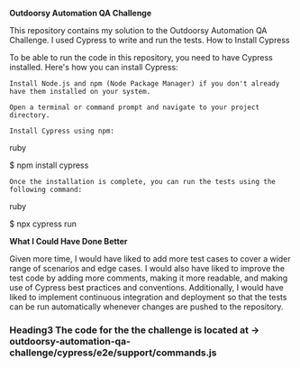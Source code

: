 <b>Outdoorsy Automation QA Challenge</b>

This repository contains my solution to the Outdoorsy Automation QA Challenge. I used Cypress to write and run the tests.
How to Install Cypress

To be able to run the code in this repository, you need to have Cypress installed. Here's how you can install Cypress:

    Install Node.js and npm (Node Package Manager) if you don't already have them installed on your system.

    Open a terminal or command prompt and navigate to your project directory.

    Install Cypress using npm:

ruby

$ npm install cypress

    Once the installation is complete, you can run the tests using the following command:

ruby

$ npx cypress run

<b>What I Could Have Done Better</b>

Given more time, I would have liked to add more test cases to cover a wider range of scenarios and edge cases. I would also have liked to improve the test code by adding more comments, making it more readable, and making use of Cypress best practices and conventions. Additionally, I would have liked to implement continuous integration and deployment so that the tests can be run automatically whenever changes are pushed to the repository.


### Heading3 The code for the the challenge is located at -> outdoorsy-automation-qa-challenge/cypress/e2e/support/commands.js
